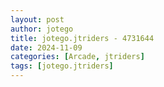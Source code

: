 ```yaml
---
layout: post
author: jotego
title: jotego.jtriders - 4731644
date: 2024-11-09
categories: [Arcade, jtriders]
tags: [jotego.jtriders]
---
```


